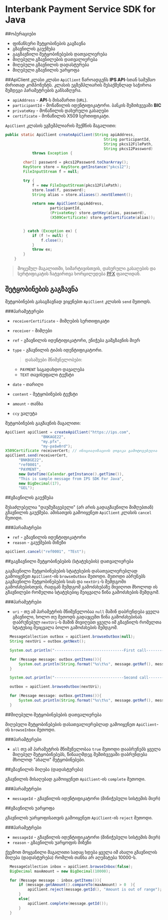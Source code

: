 Interbank Payment Service SDK for Java
======================================

##ოპერაციები
- ფინანსური შეტყობინების გაგზავნა
- გზავნილის გაუქმება
- გაგზავნილი შეტყობინებების დათვალიერება
- მიღებული გზავნილების დათვალიერება
- მიღებული გზავნილის დადასტურება
- მიღებული გზავნილის უარყოფა

##ApiClient კლასი
კლასი `ApiClient` წაროადგენს **IPS API**-სთან სამუშაო ძირითად კომპონენტს. 
კლასის ეგზემპლიარის შესაქმენლად საჭიროა შემდეგი პარამეტრების განსაზღვრა.

- `apiAddress` - **API**-ს მისამართი (`URL`).
- `participantId` - მონაწილის იდენტიფიკატორი. ბანკის შემთხვევაში **BIC**
- `privateKey` - მონაწილის დახურული გასაღები
- `certificate` - მონაწილის X509 სერთიფიკატი.

`ApiClient` კლასის ეგზემპლიარის შექმნის მაგალითი:

```java
public static ApiClient createApiClient(String apiAddress,
                                            String participantId,
                                            String pkcs12FilePath,
                                            String pkcs12Password)
            throws Exception {

        char[] password = pkcs12Password.toCharArray();
        KeyStore store = KeyStore.getInstance("pkcs12");
        FileInputStream f = null;

        try {
            f = new FileInputStream(pkcs12FilePath);
            store.load(f, password);
            String alias = store.aliases().nextElement();

            return new ApiClient(apiAddress,
                    participantId,
                    (PrivateKey) store.getKey(alias, password),
                    (X509Certificate) store.getCertificate(alias));


        } catch (Exception ex) {
            if (f != null) {
                f.close();
            }
            throw ex;
        }
    }
```
> მოცემულ მაგალითში, სიმარტივისთვის, დახურული გასაღების და სერტიფიკატის ჩატვირთვა ხორცილედება [PFX](https://en.wikipedia.org/wiki/PKCS_12) ფაილიდან.

## შეტყობინების გაგზავნა
შეტყობინების გასაგზავნად ვიყენებთ `ApiClient` კლასის `send` მეთოდს.

###პარამეტერები
- `receiverCertificate` - მიმღების სერთიფიკატი
- `receiver` - მიმღები
- `ref` - გზავნილის იდენტიფიკატორი, ენიჭება გამგზავნის მიერ
- `type` - გზავნილის ტიპის იდენტიფიკატორი.
  > დასაშვები მნიშვნელობები:
  -  `PAYMENT` საგადახდო დავალება
  - `TEXT` თავისუფალი ტექსტი

- `date` - თარიღი
- `content` - შეტყობინების ტექსტი
- `amount` - თანხა
- `ccy` ვალუტა

შეტყობინების გაგზავნის მაგალითი:

```java
ApiClient apiClient = createApiClient("https://ips.com",
                "BNKAGE22",
                "my.pfx",
                "my-pa$w0rd");
X509Certificate receiverCert; // ინიციალიზაციის ლოგიკა გამოტოვებულია
apiClient.send(receiverCert,
      "BNKBGE22",
      "ref0001",
      "PAYMENT",
      new DateTime(Calendar.getInstance().getTime()),
      "This is sample message from IPS SDK For Java",
      new BigDecimal(17),
      "GEL");
```

##გზავნილის გაუქმება

შესაძლებელია "დაუმუშავებელი" (არ არის გადაგზავნილი მიმღებთან) გზავნილის გაუქმება. ამისათვის გამოიყენეთ `ApiClient` კლასის `cancel` მეთიდი.

###პარამატრები
- `ref` - გზავნილის იდენტიფიკატორი
- `reason` - გაუქმების მიზეზი


```java
apiClient.cancel("ref0001", "TEst");
```

##გაგზავნილი შეტყობინებების (სტატუსების) დათვალიერება

გაგზავნილი შეტყობინებების სტატუსების დასათვალიერებლად გამოიყენეთ `ApiClient`-ის
`browseOutbox` მეთოდი. მეთოდი აბრუნებს გაგზავნილი შეტყობინებების სიას და `nextUri`-ს
შემდგომი გამოძახებისთვის, რადგან შემდგომ გამოძახებაზე მივიღოთ მხოლოდ ის გზავნილები
რომელთა სტატუსებიც შეიცვალა წინა გამოძახების შემდგომ.

###პარამეტრები
- `uri` - თუ ამ პარამეტრის მნიშვნელობაა `null` მაშინ დაბრუნდება ყველა გზავნილი, ხოლო თუ მეთოდს გადავცემთ წინა გამოძახებისას დაბრუნებულ `nextUri`-ს მაშინ მივიღებთ ყველა იმ გზავნილს რომელთა სტატუსიც შეიცვალა ბოლო გამოძახების შემდგომ.

```java
  MessageCollection outbox = apiClient.browseOutbox(null);
  String nextUri = outbox.getNext();

  System.out.println("-------------------------------First call---------------------------");

  for (Message message: outbox.getItems()){
      System.out.println(String.format("%s\t%s", message.getRef(), message.getState()));
  }

  System.out.println("-------------------------------Second call---------------------------");

  outbox = apiClient.browseOutbox(nextUri);

  for (Message message: outbox.getItems()){
      System.out.println(String.format("%s\t%s", message.getRef(), message.getState()));
  }
```


##მიღებული შეტყობინებების დათვალიერება

მიღებული შეტყობინებების დასათვალიერებლად გამოიყენეთ `ApiClient`-ის `browseInbox` მეთოდი.

###პარამტერები
- `all` თუ ამ პარამეტრის მნიშვნელობაა `true` მეთოდი დააბრუნებს ყველა მიღებულ შეტყობინებებს, წინააღმდეგ შემთხვევაში დაბრუნდება მხოლოდ "ახალი" შეტყობინებები.

##გზავნილის მიღება (დადასტურება)

გზავნილის მისაღებად გამოიყენეთ `ApiClient`-ის `complete` მეთოდი.

###პარამეტრები
- `messageId` - გზავნილის იდენტიფიკატორი (მინიჭებული სისტემის მიერ)

##გზავნილის უარყოფა

გზავნილის უარყოფისათვის გამოიყენეთ `ApiClient`-ის `reject` მეთოდი.

###პარამეტრები
- `messageId` - გზავნილის იდენტიფიკატორი (მინიჭებული სისტემის მიერ)
- `reason` - გზავნილის უარყოფის მიზეზი

ქვემოთ მოყვანილი მაგალითი სადაც ხდება ყველა იმ ახალი გზავნილის მიღება (დადასტურება) რომლის თანხა არ აღემატება 10000-ს.


```java
  MessageCollection inbox = apiClient.browseInbox(false);
  BigDecimal maxAmount = new BigDecimal(10000);

  for (Message message : inbox.getItems()){
      if (message.getAmount().compareTo(maxAmount) > 0  ){
          apiClient.reject(message.getId(), "Amount is out of range");
      }
      else{
          apiClient.complete(message.getId());                
      }
  }
```

